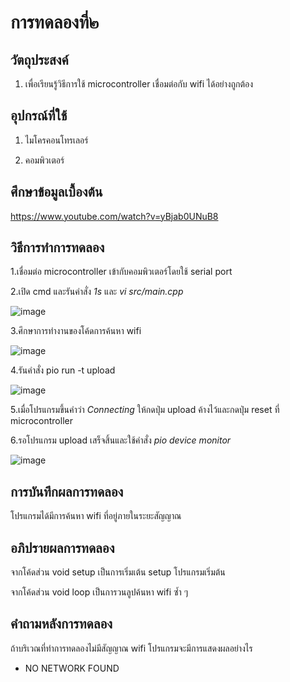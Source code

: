 # การทดลองที่๒

## วัตถุประสงค์
1. เพื่อเรียนรู้วิธีการใช้ microcontroller เชื่อมต่อกับ wifi ได้อย่างถูกต้อง

## อุปกรณ์ที่ใช้
1. ไมโครคอนโทรเลอร์

2. คอมพิวเตอร์

## ศึกษาข้อมูลเบื้องต้น

https://www.youtube.com/watch?v=yBjab0UNuB8

## วิธีการทำการทดลอง

1.เชื่อมต่อ microcontroller เข้ากับคอมพิวเตอร์โดยใช้ serial port

2.เปิด cmd และรันคำสั่ง _1s_ และ _vi src/main.cpp_


![image](https://user-images.githubusercontent.com/80879398/112192091-3e3ad680-8c39-11eb-8828-70c6cff2d4de.png)

3.ศึกษาการทำงานของโค้ดการค้นหา wifi

![image](https://user-images.githubusercontent.com/80879398/112192096-3f6c0380-8c39-11eb-8e3b-2a28213fcfa1.png)

4.รันคำสั่ง pio run -t upload

![image](https://user-images.githubusercontent.com/80879398/112192100-40049a00-8c39-11eb-8864-beecb60833c8.png)

5.เมื่อโปรแกรมขึ้นคำว่า _Connecting_ ให้กดปุ่ม upload ค้างไว้และกดปุ่ม reset ที่ microcontroller

6.รอโปรแกรม upload เสร็จสิ้นและใช้คำสั่ง _pio device monitor_ 

![image](https://user-images.githubusercontent.com/80879398/112192108-41ce5d80-8c39-11eb-8274-5076c34df410.png)

## การบันทึกผลการทดลอง

โปรแกรมได้มีการค้นหา wifi ที่อยู่ภายในระยะสัญญาณ

## อภิปรายผลการทดลอง

จากโค้ดส่วน void setup เป็นการเริ่มเต้น setup โปรแกรมเริ่มต้น

จากโค้ดส่วน void loop เป็นการวนลูปค้นหา wifi ซ้ำ ๆ 

## คำถามหลังการทดลอง

ถ้าบริเวณที่ทำการทดลองไม่มีสัญญาณ wifi โปรแกรมจะมีการแสดงผลอย่างไร
- NO NETWORK FOUND
